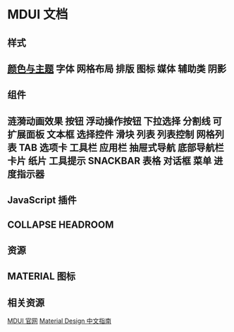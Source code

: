 # MDUI 文档
## 样式
[颜色与主题](https://www.mdui.org/docs/color)
字体
网格布局
排版
图标
媒体
辅助类
阴影
---
## 组件
涟漪动画效果
按钮
浮动操作按钮
下拉选择
分割线
可扩展面板
文本框
选择控件
滑块
列表
列表控制
网格列表
TAB 选项卡
工具栏
应用栏
抽屉式导航
底部导航栏
卡片
纸片
工具提示
SNACKBAR
表格
对话框
菜单
进度指示器
---
## JavaScript 插件
COLLAPSE
HEADROOM
---
## 资源
MATERIAL 图标
---
## 相关资源
[MDUI 官网](mdui.org)
[Material Design 中文指南](mdui.org/design/)